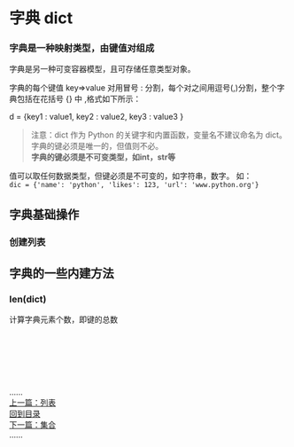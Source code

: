 # 字典 dict

### 字典是一种映射类型，由键值对组成

字典是另一种可变容器模型，且可存储任意类型对象。

字典的每个键值 key=>value 对用冒号 : 分割，每个对之间用逗号(,)分割，整个字典包括在花括号 {} 中 ,格式如下所示：

d = {key1 : value1, key2 : value2, key3 : value3 }
> 注意：dict 作为 Python 的关键字和内置函数，变量名不建议命名为 dict。 字典的键必须是唯一的，但值则不必。  
> **字典的键必须是不可变类型，如int，str等**

值可以取任何数据类型，但键必须是不可变的，如字符串，数字。 如：  
`dic = {'name': 'python', 'likes': 123, 'url': 'www.python.org'}`

## 字典基础操作

### 创建列表

###   

## 字典的一些内建方法

### len(dict)
  计算字典元素个数，即键的总数

<br />
<br />
<br />
<br />
<br />

......     
[上一篇：列表](list.md)     
[回到目录](../Readme.md)    
[下一篇：集合](set.md)    
......   


